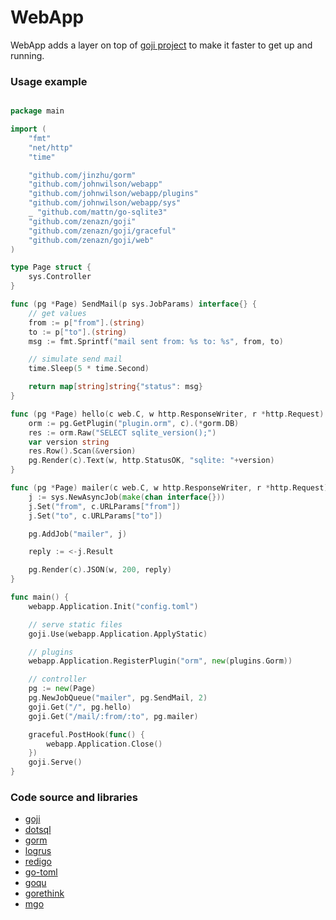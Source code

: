 WebApp
======

WebApp adds a layer on top of [goji project](https://github.com/zenazn/goji) to make it faster to get up and running. 

### Usage example

```Go

package main

import (
    "fmt"
    "net/http"
    "time"

    "github.com/jinzhu/gorm"
    "github.com/johnwilson/webapp"
    "github.com/johnwilson/webapp/plugins"
    "github.com/johnwilson/webapp/sys"
    _ "github.com/mattn/go-sqlite3"
    "github.com/zenazn/goji"
    "github.com/zenazn/goji/graceful"
    "github.com/zenazn/goji/web"
)

type Page struct {
    sys.Controller
}

func (pg *Page) SendMail(p sys.JobParams) interface{} {
    // get values
    from := p["from"].(string)
    to := p["to"].(string)
    msg := fmt.Sprintf("mail sent from: %s to: %s", from, to)

    // simulate send mail
    time.Sleep(5 * time.Second)

    return map[string]string{"status": msg}
}

func (pg *Page) hello(c web.C, w http.ResponseWriter, r *http.Request) {
    orm := pg.GetPlugin("plugin.orm", c).(*gorm.DB)
    res := orm.Raw("SELECT sqlite_version();")
    var version string
    res.Row().Scan(&version)
    pg.Render(c).Text(w, http.StatusOK, "sqlite: "+version)
}

func (pg *Page) mailer(c web.C, w http.ResponseWriter, r *http.Request) {
    j := sys.NewAsyncJob(make(chan interface{}))
    j.Set("from", c.URLParams["from"])
    j.Set("to", c.URLParams["to"])

    pg.AddJob("mailer", j)

    reply := <-j.Result

    pg.Render(c).JSON(w, 200, reply)
}

func main() {
    webapp.Application.Init("config.toml")

    // serve static files
    goji.Use(webapp.Application.ApplyStatic)

    // plugins
    webapp.Application.RegisterPlugin("orm", new(plugins.Gorm))

    // controller
    pg := new(Page)
    pg.NewJobQueue("mailer", pg.SendMail, 2)
    goji.Get("/", pg.hello)
    goji.Get("/mail/:from/:to", pg.mailer)

    graceful.PostHook(func() {
        webapp.Application.Close()
    })
    goji.Serve()
}
```

### Code source and libraries

* [goji](https://github.com/zenazn/goji)
* [dotsql](https://github.com/gchaincl/dotsql)
* [gorm](https://github.com/jinzhu/gorm)
* [logrus](https://github.com/Sirupsen/logrus)
* [redigo](https://github.com/garyburd/redigo)
* [go-toml](https://github.com/pelletier/go-toml)
* [goqu](https://github.com/doug-martin/goqu)
* [gorethink](https://github.com/dancannon/gorethink)
* [mgo](https://labix.org/mgo)